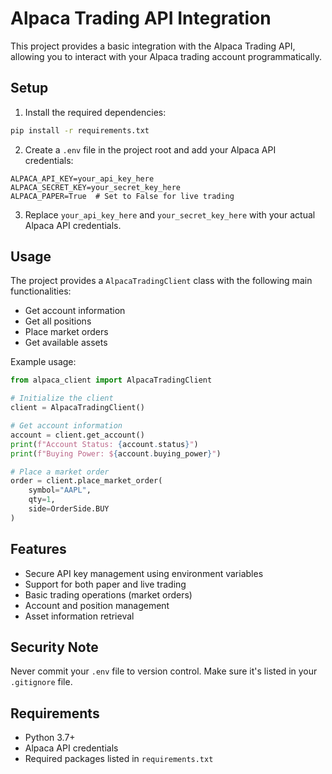 # Alpaca Trading API Integration

This project provides a basic integration with the Alpaca Trading API, allowing you to interact with your Alpaca trading account programmatically.

## Setup

1. Install the required dependencies:
```bash
pip install -r requirements.txt
```

2. Create a `.env` file in the project root and add your Alpaca API credentials:
```
ALPACA_API_KEY=your_api_key_here
ALPACA_SECRET_KEY=your_secret_key_here
ALPACA_PAPER=True  # Set to False for live trading
```

3. Replace `your_api_key_here` and `your_secret_key_here` with your actual Alpaca API credentials.

## Usage

The project provides a `AlpacaTradingClient` class with the following main functionalities:

- Get account information
- Get all positions
- Place market orders
- Get available assets

Example usage:
```python
from alpaca_client import AlpacaTradingClient

# Initialize the client
client = AlpacaTradingClient()

# Get account information
account = client.get_account()
print(f"Account Status: {account.status}")
print(f"Buying Power: ${account.buying_power}")

# Place a market order
order = client.place_market_order(
    symbol="AAPL",
    qty=1,
    side=OrderSide.BUY
)
```

## Features

- Secure API key management using environment variables
- Support for both paper and live trading
- Basic trading operations (market orders)
- Account and position management
- Asset information retrieval

## Security Note

Never commit your `.env` file to version control. Make sure it's listed in your `.gitignore` file.

## Requirements

- Python 3.7+
- Alpaca API credentials
- Required packages listed in `requirements.txt` 